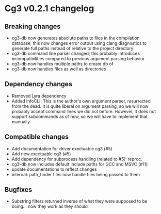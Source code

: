 # Cg3 v0.2.1 changelog

## Breaking changes

- cg3-db now generates absolute paths to files in the compilation database; this now changes error output using clang
  diagnostics to generate full paths instead of relative to the project directory
- cg3-db command line parser changed; this probably introduces incompatibilities compared to previous argument parsing
  behavior
- cg3-db now handles multiple paths to create db of
- cg3-db now handles files as well as directories

## Dependency changes

- Removed Lyra dependency
- Added InfoCLI. This is the author's own argument parser, resurrected from the dead. It is
  quite liberal on argument parsing, so we will now probably accept command lines we did not before. However, it does
  not support subcommands as of now, so we will have to implement that manually.

## Compatible changes

- Add documentation for driver exectuable cg3 (#5)
- Add new exectuable cg3 (#5)
- Add dependency for subprocess handling (related to #5): reproc.
- cg3-db now includes default include paths for GCC and MSVC (#11)
- update documentations to reflect changes
- internal: path_finder files now handle files being passed to them

## Bugfixes

- Substring filters returned inverse of what they were supposed to be doing... now they work as they should

